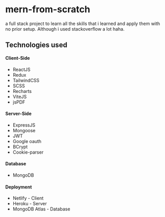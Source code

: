 # mern-from-scratch


a full stack project to learn all the skills that i learned and apply them with no prior setup. 
Although i used stackoverflow a lot haha.

## Technologies used
#### Client-Side
- ReactJS
- Redux
- TailwindCSS
- SCSS
- Recharts
- ViteJS
- jsPDF
#### Server-Side
- ExpressJS
- Mongoose
- JWT
- Google oauth
- BCrypt
- Cookie-parser
#### Database
- MongoDB
#### Deployment
- Netlify - Client
- Heroku - Server
- MongoDB Atlas - Database
